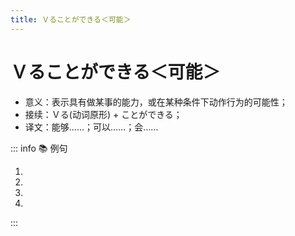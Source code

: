 ```yaml
---
title: Ｖることができる＜可能＞
---
```


# Ｖることができる＜可能＞

- 意义：表示具有做某事的能力，或在某种条件下动作行为的可能性；
- 接续：Ｖる(动词原形) + ことができる；
- 译文：能够……；可以……；会……

::: info :books: 例句

1. <grammer-content sentence="[言葉/ことば]は、[平仮名/ひらがな]かローマ[字/じ]で**[入力/にゅうりょく]することができます**。" trans="语言可以用平假名或罗马字输入。" />
2. <grammer-content sentence="[高木/たかぎ]さんはフランス[語/ご]を**[話/はな]すことができます**。" trans="高木会说法语。" />
3. <grammer-content sentence="[私/わたし]は200メートル**[泳/およ]ぐことができます**。" trans="我能游200米。" />
4. <grammer-content sentence="[図書館/としょかん]のパソコンは[何時/なんじ]まで**[使/つか]うことができますか**。" trans="图书馆的电脑可以用到几点？" />

:::
